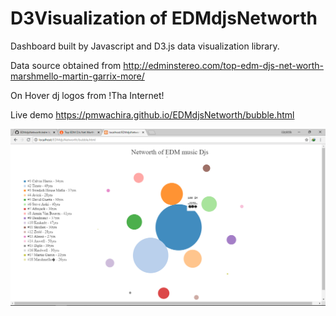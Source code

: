 # D3Visualization of EDMdjsNetworth
Dashboard built by Javascript and D3.js data visualization library.

Data source obtained from http://edminstereo.com/top-edm-djs-net-worth-marshmello-martin-garrix-more/

On Hover dj logos from !Tha Internet!

Live demo https://pmwachira.github.io/EDMdjsNetworth/bubble.html


![alt text](https://github.com/pmwachira/EDMdjsNetworth/blob/master/EDM%20networth%20by%20D3.png)
